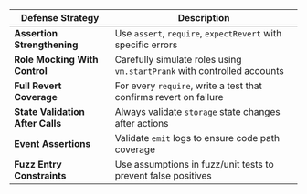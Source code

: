| Defense Strategy                 | Description                                                             |
| -------------------------------- | ----------------------------------------------------------------------- |
| **Assertion Strengthening**      | Use `assert`, `require`, `expectRevert` with specific errors            |
| **Role Mocking With Control**    | Carefully simulate roles using `vm.startPrank` with controlled accounts |
| **Full Revert Coverage**         | For every `require`, write a test that confirms revert on failure       |
| **State Validation After Calls** | Always validate `storage` state changes after actions                   |
| **Event Assertions**             | Validate `emit` logs to ensure code path coverage                       |
| **Fuzz Entry Constraints**       | Use assumptions in fuzz/unit tests to prevent false positives           |
